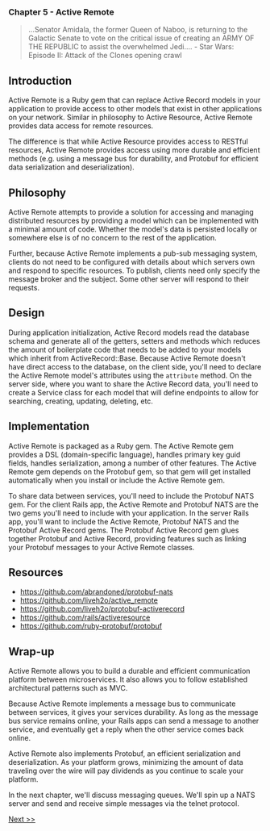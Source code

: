 ### Chapter 5 - Active Remote

> ...Senator Amidala, the former Queen of Naboo, is returning to the Galactic Senate to vote on the critical issue of creating an ARMY OF THE REPUBLIC to assist the overwhelmed Jedi.... - Star Wars: Episode II: Attack of the Clones opening crawl

## Introduction

Active Remote is a Ruby gem that can replace Active Record models in your application to provide access to other models that exist in other applications on your network. Similar in philosophy to Active Resource, Active Remote provides data access for remote resources.

The difference is that while Active Resource provides access to RESTful resources, Active Remote provides access using more durable and efficient methods (e.g. using a message bus for durability, and Protobuf for efficient data serialization and deserialization).

## Philosophy

Active Remote attempts to provide a solution for accessing and managing distributed resources by providing a model which can be implemented with a minimal amount of code. Whether the model's data is persisted locally or somewhere else is of no concern to the rest of the application.

Further, because Active Remote implements a pub-sub messaging system, clients do not need to be configured with details about which servers own and respond to specific resources. To publish, clients need only specify the message broker and the subject. Some other server will respond to their requests.

## Design

During application initialization, Active Record models read the database schema and generate all of the getters, setters and methods which reduces the amount of boilerplate code that needs to be added to your models which inherit from ActiveRecord::Base. Because Active Remote doesn't have direct access to the database, on the client side, you'll need to declare the Active Remote model's attributes using the `attribute` method. On the server side, where you want to share the Active Record data, you'll need to create a Service class for each model that will define endpoints to allow for searching, creating, updating, deleting, etc.

## Implementation

Active Remote is packaged as a Ruby gem. The Active Remote gem provides a DSL (domain-specific language), handles primary key guid fields, handles serialization, among a number of other features. The Active Remote gem depends on the Protobuf gem, so that gem will get installed automatically when you install or include the Active Remote gem.

To share data between services, you'll need to include the Protobuf NATS gem. For the client Rails app, the Active Remote and Protobuf NATS are the two gems you'll need to include with your application. In the server Rails app, you'll want to include the Active Remote, Protobuf NATS and the Protobuf Active Record gems. The Protobuf Active Record gem glues together Protobuf and Active Record, providing features such as linking your Protobuf messages to your Active Remote classes.

## Resources

* https://github.com/abrandoned/protobuf-nats
* https://github.com/liveh2o/active_remote
* https://github.com/liveh2o/protobuf-activerecord
* https://github.com/rails/activeresource
* https://github.com/ruby-protobuf/protobuf

## Wrap-up

Active Remote allows you to build a durable and efficient communication platform between microservices. It also allows you to follow established architectural patterns such as MVC.

Because Active Remote implements a message bus to communicate between services, it gives your services durability. As long as the message bus service remains online, your Rails apps can send a message to another service, and eventually get a reply when the other service comes back online.

Active Remote also implements Protobuf, an efficient serialization and deserialization. As your platform grows, minimizing the amount of data traveling over the wire will pay dividends as you continue to scale your platform.

In the next chapter, we'll discuss messaging queues. We'll spin up a NATS server and send and receive simple messages via the telnet protocol.

[Next >>](070-chapter-06.md)
